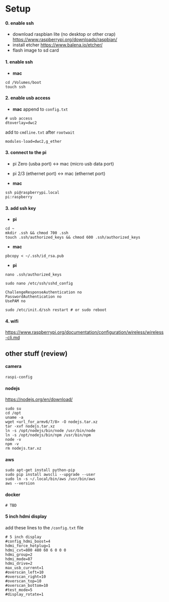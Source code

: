 # Setup

#### 0. enable ssh

- download raspbian lite (no desktop or other crap) https://www.raspberrypi.org/downloads/raspbian/
- install etcher https://www.balena.io/etcher/
- flash image to sd card

#### 1. enable ssh
- **mac**
```
cd /Volumes/boot
touch ssh
```

#### 2. enable usb access
- **mac**
append to `config.txt`
```
# usb access
dtoverlay=dwc2
```
add to `cmdline.txt` after `rootwait`
```
modules-load=dwc2,g_ether
```

#### 3. connect to the pi

- pi Zero (usba port) <-> mac (micro usb data port)
- pi 2/3 (ethernet port) <-> mac (ethernet port)

- **mac**
```
ssh pi@raspberrypi.local
pi:raspberry
```

#### 3. add ssh key

- **pi**
```
cd ~
mkdir .ssh && chmod 700 .ssh
touch .ssh/authorized_keys && chmod 600 .ssh/authorized_keys
```

- **mac**
```
pbcopy < ~/.ssh/id_rsa.pub
```

- **pi**
```
nano .ssh/authorized_keys
```
```
sudo nano /etc/ssh/sshd_config
```
```
ChallengeResponseAuthentication no
PasswordAuthentication no
UsePAM no
```
```
sudo /etc/init.d/ssh restart # or sudo reboot
```

#### 4. wifi
https://www.raspberrypi.org/documentation/configuration/wireless/wireless-cli.md

## other stuff (review)

#### camera
```
raspi-config
```

#### nodejs
https://nodejs.org/en/download/
```
sudo su
cd /opt
uname -a
wget <url_for_armv6/7/8> -O nodejs.tar.xz
tar -xvf nodejs.tar.xz
ln -s /opt/nodejs/bin/node /usr/bin/node
ln -s /opt/nodejs/bin/npm /usr/bin/npm
node -v
npm -v
rm nodejs.tar.xz
```

#### aws
```
sudo apt-get install python-pip
sudo pip install awscli --upgrade --user
sudo ln -s ~/.local/bin/aws /usr/bin/aws
aws --version
```

#### docker
```
# TBD
```

#### 5 inch hdmi display

add these lines to the `/config.txt` file

```
# 5 inch display
#config_hdmi_boost=4
hdmi_force_hotplug=1
hdmi_cvt=800 480 60 6 0 0 0
hdmi_group=2
hdmi_mode=87
hdmi_drive=2
max_usb_current=1
#overscan_left=10
#overscan_right=10
#overscan_top=10
#overscan_bottom=10
#test_mode=5
#display_rotate=1
```
